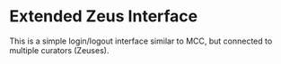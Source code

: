 # Extended Zeus Interface
This is a simple login/logout interface similar to MCC, but connected to multiple curators (Zeuses).